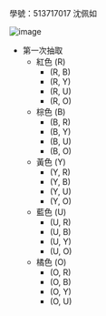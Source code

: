 學號：513717017 沈佩如

![image](https://github.com/user-attachments/assets/c0b0bff3-842b-481a-96f1-6c14552613e1)

- 第一次抽取
  - 紅色 (R)
    - (R, B)
    - (R, Y)
    - (R, U)
    - (R, O)
  - 棕色 (B)
    - (B, R)
    - (B, Y)
    - (B, U)
    - (B, O)
  - 黃色 (Y)
    - (Y, R)
    - (Y, B)
    - (Y, U)
    - (Y, O)
  - 藍色 (U)
    - (U, R)
    - (U, B)
    - (U, Y)
    - (U, O)
  - 橘色 (O)
    - (O, R)
    - (O, B)
    - (O, Y)
    - (O, U)
